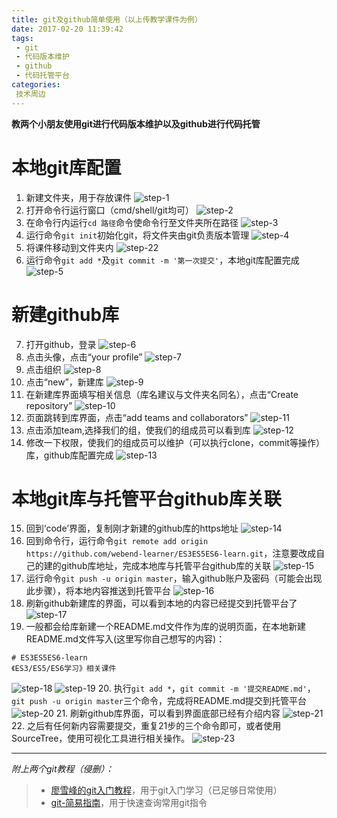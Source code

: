 ```yaml
---
title: git及github简单使用（以上传教学课件为例）
date: 2017-02-20 11:39:42
tags:
 - git
 - 代码版本维护
 - github
 - 代码托管平台
categories:
 技术周边
---
```


**教两个小朋友使用git进行代码版本维护以及github进行代码托管**

# 本地git库配置

1. 新建文件夹，用于存放课件
![step-1](http://oiml7svqr.bkt.clouddn.com/step-1.png)
2. 打开命令行运行窗口（cmd/shell/git均可）
![step-2](http://oiml7svqr.bkt.clouddn.com/step-2.png)
3. 在命令行内运行`cd 路径`命令使命令行至文件夹所在路径
![step-3](http://oiml7svqr.bkt.clouddn.com/step-3.png)
4. 运行命令`git init`初始化git，将文件夹由git负责版本管理
![step-4](http://oiml7svqr.bkt.clouddn.com/step-4.png)
5. 将课件移动到文件夹内
![step-22](http://oiml7svqr.bkt.clouddn.com/step-22.png)
6. 运行命令`git add *`及`git commit -m '第一次提交'`，本地git库配置完成
![step-5](http://oiml7svqr.bkt.clouddn.com/step-5.png)

# 新建github库

7. 打开github，登录
![step-6](http://oiml7svqr.bkt.clouddn.com/step-6.png)
8. 点击头像，点击“your profile”
![step-7](http://oiml7svqr.bkt.clouddn.com/step-7.png)
9. 点击组织
![step-8](http://oiml7svqr.bkt.clouddn.com/step-8.png)
10. 点击“new”，新建库
![step-9](http://oiml7svqr.bkt.clouddn.com/step-9.png)
11. 在新建库界面填写相关信息（库名建议与文件夹名同名），点击“Create repository”
![step-10](http://oiml7svqr.bkt.clouddn.com/step-10.png)
12. 页面跳转到库界面，点击“add teams and collaborators”
![step-11](http://oiml7svqr.bkt.clouddn.com/step-11.png)
13. 点击添加team,选择我们的组，使我们的组成员可以看到库
![step-12](http://oiml7svqr.bkt.clouddn.com/step-12.png)
14. 修改一下权限，使我们的组成员可以维护（可以执行clone，commit等操作）库，github库配置完成
![step-13](http://oiml7svqr.bkt.clouddn.com/step-13.png)

# 本地git库与托管平台github库关联

15. 回到‘code’界面，复制刚才新建的github库的https地址
![step-14](http://oiml7svqr.bkt.clouddn.com/step-14.png)
16. 回到命令行，运行命令`git remote add origin https://github.com/webend-learner/ES3ES5ES6-learn.git`，注意要改成自己的建的github库地址，完成本地库与托管平台github库的关联
![step-15](http://oiml7svqr.bkt.clouddn.com/step-15.png)
17. 运行命令`git push -u origin master`，输入github账户及密码（可能会出现此步骤），将本地内容推送到托管平台
![step-16](http://oiml7svqr.bkt.clouddn.com/step-16.png)
18. 刷新github新建库的界面，可以看到本地的内容已经提交到托管平台了
![step-17](http://oiml7svqr.bkt.clouddn.com/step-17.png)
19. 一般都会给库新建一个README.md文件作为库的说明页面，在本地新建README.md文件写入(这里写你自己想写的内容)：
```
# ES3ES5ES6-learn
《ES3/ES5/ES6学习》相关课件
```
![step-18](http://oiml7svqr.bkt.clouddn.com/step-18.png)
![step-19](http://oiml7svqr.bkt.clouddn.com/step-19.png)
20. 执行`git add *`，`git commit -m '提交README.md'`，`git push -u origin master`三个命令，完成将README.md提交到托管平台
![step-20](http://oiml7svqr.bkt.clouddn.com/step-20.png)
21. 刷新github库界面，可以看到界面底部已经有介绍内容
![step-21](http://oiml7svqr.bkt.clouddn.com/step-21.png)
22. 之后有任何新内容需要提交，重复21步的三个命令即可，或者使用SourceTree，使用可视化工具进行相关操作。
![step-23](http://oiml7svqr.bkt.clouddn.com/step-23.png)

* * *

*附上两个git教程（侵删）：*

> * [廖雪峰的git入门教程](http://www.liaoxuefeng.com/wiki/0013739516305929606dd18361248578c67b8067c8c017b000)，用于git入门学习（已足够日常使用）
> * [git-简易指南](http://www.bootcss.com/p/git-guide/)，用于快速查询常用git指令
